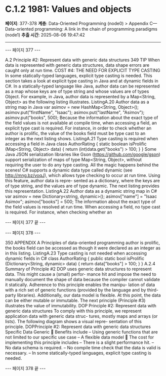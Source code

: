# C.1.2 1981: Values and objects

**페이지**: 377-378
**계층**: Data-Oriented Programming (node0) > Appendix C—Data-oriented programming: A link in the chain of programming paradigms (node1)
**추출 시간**: 2025-08-06 19:47:42

---


--- 페이지 377 ---

A.2 Principle #2: Represent data with generic data structures 349
TIP When data is represented with generic data structures, data shape errors are
caught only at run time.
COST #4: THE NEED FOR EXPLICIT TYPE CASTING
In some statically-typed languages, explicit type casting is needed. This section takes a
look at explicit type casting in Java and at dynamic fields in C#.
In a statically-typed language like Java, author data can be represented as a map
whose keys are of type string and whose values are of types Object. For example, in
Java, author data is represented by a Map<String, Object> as the following listing
illustrates.
ListingA.20 Author data as a string map in Java
var asimov = new HashMap<String, Object>();
asimov.put("firstName", "Isaac");
asimov.put("lastName", "Asimov");
asimov.put("books", 500);
Because the information about the exact type of the field values is not available at
compile time, when accessing a field, an explicit type cast is required. For instance, in
order to check whether an author is prolific, the value of the books field must be type
cast to an integer as the next listing shows.
ListingA.21 Type casting is required when accessing a field in Java
class AuthorRating {
static boolean isProlific (Map<String, Object> data) {
return (int)data.get("books") > 100;
}
}
Some Java JSON serialization libraries like Gson (https://github.com/google/gson)
support serialization of maps of type Map<String, Object>, without requiring the user
to do any type casting. All the magic happens behind the scenes!
C# supports a dynamic data type called dynamic (see http://mng.bz/voqJ), which
allows type checking to occur at run time. Using this feature, author data is repre-
sented as a dictionary, where the keys are of type string, and the values are of type
dynamic. The next listing provides this representation.
ListingA.22 Author data as a dynamic string map in C#
var asimov = new Dictionary<string, dynamic>();
asimov["name"] = "Isaac Asimov";
asimov["books"] = 500;
The information about the exact type of the field values is resolved at run time. When
accessing a field, no type cast is required. For instance, when checking whether an

--- 페이지 377 끝 ---


--- 페이지 378 ---

350 APPENDIX A Principles of data-oriented programming
author is prolific, the books field can be accessed as though it were declared as an
integer as in this listing.
ListingA.23 Type casting is not needed when accessing dynamic fields in C#
class AuthorRating {
public static bool isProlific (Dictionary<String, dynamic> data) {
return data["books"] > 100;
}
}
A.2.4 Summary of Principle #2
DOP uses generic data structures to represent data. This might cause a (small) perfor-
mance hit and impose the need to manually document the shape of data because the
compiler cannot validate it statically. Adherence to this principle enables the manipu-
lation of data with a rich set of generic functions (provided by the language and by
third-party libraries). Additionally, our data model is flexible. At this point, the data
can be either mutable or immutable. The next principle (Principle #3) illustrates the
value of immutability.
DOP Principle #2: Represent data with generic data structures
To comply with this principle, we represent application data with generic data struc-
tures, mostly maps and arrays (or lists). The following diagram shows a visual repre-
sentation of this principle.
DOPPrinciple #2: Represent data with generic data structures
Specific
Data
Generic
 Benefits include
– Using generic functions that are not limited to our specific use case
– A flexible data model
 The cost for implementing this principle includes
– There is a slight performance hit.
– No data schema is required.
– No compile time check that the data is valid is necessary.
– In some statically-typed languages, explicit type casting is needed.

--- 페이지 378 끝 ---
